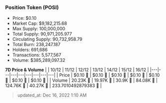 
  ### Position Token (POSI)
  - Price: $0.10
  - Market Cap: $9,182,215.68
  - Max Supply: 100,000,000
  - Total Supply: 90,971,205.977
  - Circulating Supply: 90,732,958.79
  - Total Burn: 238,247.187
  - Holders: 691,686
  - Transactions: 5,577,567
  - Volume: $385,289,097.32

  **7D Price & Volume**
  | | 10&#x2F;12 | 11&#x2F;12 | 12&#x2F;12 | 13&#x2F;12 | 14&#x2F;12 | 15&#x2F;12 | 16&#x2F;12 |
  |---|---|---|---|---|---|---|---|
  | Price | $0.10 🔻 | $0.10 🔻 | $0.10 🔻 | $0.10 🔻 | $0.10 🚀 | $0.10 🔻 | $0.10 🔻 |
  | Volume | 20.23K 🔻 | 19.97K 🔻 | 30.9K 🚀 | 84.08K 🚀 | 124.76K 🚀 | 40.27K 🔻 | 233.7010492879383 🔻 |

  > updated_at: Dec 16, 2022 1:10 AM
